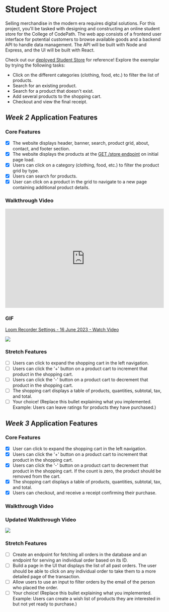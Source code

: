 # Student Store Project

Selling merchandise in the modern era requires digital solutions. For this project, you'll be tasked with designing and constructing an online student store for the College of CodePath. The web app consists of a frontend user interface for potential customers to browse available goods and a backend API to handle data management. The API will be built with Node and Express, and the UI will be built with React.

Check out our [deployed Student Store](https://codepath-student-store-demo.surge.sh/) for reference! Explore the exemplar by trying the following tasks:

- Click on the different categories (clothing, food, etc.) to filter the list of products.
- Search for an existing product.
- Search for a product that doesn't exist.
- Add several products to the shopping cart.
- Checkout and view the final receipt.

## _Week 2_ Application Features

### Core Features

- [x] The website displays header, banner, search, product grid, about, contact, and footer section.
- [x] The website displays the products at the [GET /store endpoint](https://codepath-store-api.herokuapp.com/store) on initial page load.
- [x] Users can click on a category (clothing, food, etc.) to filter the product grid by type.
- [x] Users can search for products.
- [x] User can click on a product in the grid to navigate to a new page containing additional product details.

### Walkthrough Video

<div style="position: relative; padding-bottom: 62.5%; height: 0;"><iframe src="https://www.loom.com/embed/0d77eea007b147c2bf0b397354ee6864?sid=11115dc7-b2c1-4717-8ed0-33fde3ffbc95" frameborder="0" webkitallowfullscreen mozallowfullscreen allowfullscreen style="position: absolute; top: 0; left: 0; width: 100%; height: 100%;"></iframe></div>

### GIF

<a href="https://www.loom.com/share/0d77eea007b147c2bf0b397354ee6864">
    <p>Loom Recorder Settings - 16 June 2023 - Watch Video</p>
    <img style="max-width:300px;" src="https://cdn.loom.com/sessions/thumbnails/0d77eea007b147c2bf0b397354ee6864-with-play.gif">
  </a>

### Stretch Features

- [ ] Users can click to expand the shopping cart in the left navigation.
- [ ] Users can click the '+' button on a product cart to increment that product in the shopping cart.
- [ ] Users can click the '-' button on a product cart to decrement that product in the shopping cart.
- [ ] The shopping cart displays a table of products, quantities, subtotal, tax, and total.
- [ ] Your choice! (Replace this bullet explaining what you implemented. Example: Users can leave ratings for products they have purchased.)

## _Week 3_ Application Features

### Core Features

- [x] User can click to expand the shopping cart in the left navigation.
- [x] Users can click the '+' button on a product cart to increment that product in the shopping cart.
- [x] Users can click the '-' button on a product cart to decrement that product in the shopping cart. If the count is zero, the product should be removed from the cart.
- [x] The shopping cart displays a table of products, quantities, subtotal, tax, and total.
- [x] Users can checkout, and receive a receipt confirming their purchase.

### Walkthrough Video

<!-- <a href="https://www.loom.com/share/d25f02b695114e1596ee870d3f2d14a6">
    <img style="max-width:300px;" src="https://cdn.loom.com/sessions/thumbnails/d25f02b695114e1596ee870d3f2d14a6-with-play.gif">
  </a> -->

### Updated Walkthrough Video

<a href="https://www.loom.com/share/59d60081a32a4d62a42002fd7f0d5285">
    <img style="max-width:300px;" src="https://cdn.loom.com/sessions/thumbnails/59d60081a32a4d62a42002fd7f0d5285-with-play.gif">
  </a>

<!-- coment  -->

### Stretch Features

- [ ] Create an endpoint for fetching all orders in the database and an endpoint for serving an individual order based on its ID.
- [ ] Build a page in the UI that displays the list of all past orders. The user should be able to click on any individual order to take them to a more detailed page of the transaction.
- [ ] Allow users to use an input to filter orders by the email of the person who placed the order.
- [ ] Your choice! (Replace this bullet explaining what you implemented. Example: Users can create a wish list of products they are interested in but not yet ready to purchase.)
